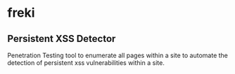# freki
Persistent XSS Detector
-
Penetration Testing tool to enumerate all pages within a site to automate the detection of persistent xss vulnerabilities within a site.

##
